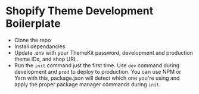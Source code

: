 # Shopify Theme Development Boilerplate

- Clone the repo
- Install dependancies
- Update .env with your ThemeKit password, development and production theme IDs, and shop URL.
- Run the `init` command just the first time. Use `dev` command during development and `prod` to deploy to production. You can use NPM or Yarn with this, package.json will detect which one you're using and apply the proper package manager commands during `init`.
